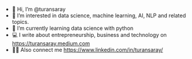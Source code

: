 - 👋 Hi, I’m @turansaray
- 👀 I’m interested in data science, machine learning, AI, NLP and related topics.
- 🌱 I’m currently learning data science with python
- 💻 I write about entrepreneurship, business and technology on https://turansaray.medium.com
- 🤙🏻 Also connect me https://www.linkedin.com/in/turansaray/

<!---
turansaray/turansaray is a ✨ special ✨ repository because its `README.md` (this file) appears on your GitHub profile.
You can click the Preview link to take a look at your changes.
--->
